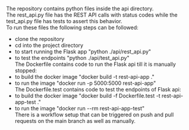 The repository contains python files inside the api directory. </br>
The rest_api.py file has the REST API calls with status codes while the test_api.py file has tests to assert this behavior. </br>
To run these files the following steps can be followed:</br>
  - clone the repository
  - cd into the project directory
  - to start running the Flask app "python ./api/rest_api.py"
  - to test the endpoints "python ./api/test_api.py" </br>
The Dockerfile contains code to run the Flask api till it is manually stopped:
  - to build the docker image "docker build -t rest-api-app ."
  - to run the image "docker run -p 5000:5000 rest-api-app" </br>
The Dockerfile.test contains code to test the endpoints of Flask api:
  - to build the docker image "docker build -f Dockerfile.test -t rest-api-app-test ."
  - to run the image "docker run --rm rest-api-app-test"</br>
There is a workflow setup that can be triggered on push and pull requests on the main branch as well as manually.
